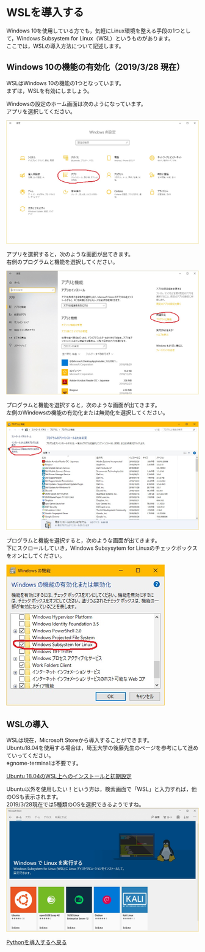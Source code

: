 # WSLを導入する

Windows 10を使用している方でも，気軽にLinux環境を整える手段の1つとして，Windows Subsystem for Linux（WSL）というものがあります。  
ここでは，WSLの導入方法について記述します。

## Windows 10の機能の有効化（2019/3/28 現在）

WSLはWindows 10の機能の1つとなっています。  
まずは，WSLを有効にしましょう。

Windowsの設定のホーム画面は次のようになっています。  
アプリを選択してください。

![WSL1](Pic/WSL1.jpg)

アプリを選択すると，次のような画面が出てきます。  
右側のプログラムと機能を選択してください。

![WSL2](Pic/WSL2.jpg)

プログラムと機能を選択すると，次のような画面が出てきます。  
左側のWindowsの機能の有効化または無効化を選択してください。

![WSL3](Pic/WSL3.jpg)

プログラムと機能を選択すると，次のような画面が出てきます。  
下にスクロールしていき，Windows Subsysytem for Linuxのチェックボックスをオンにしてください。

![WSL4](Pic/WSL4.jpg)

## WSLの導入

WSLは現在，Microsoft Storeから導入することができます。  
Ubuntu18.04を使用する場合は，埼玉大学の後藤先生のページを参考にして進めていってください。  
※gnome-terminalは不要です。

[Ubuntu 18.04のWSL上へのインストールと初期設定](http://www.aise.ics.saitama-u.ac.jp/~gotoh/HowToInstallUbuntu1804OnWSL.html)

Ubuntu以外を使用したい！という方は，検索画面で「WSL」と入力すれば，他のOSも表示されます。  
2019/3/28現在では5種類のOSを選択できるようですね。  
![WSL5](Pic/WSL5.jpg)

[Pythonを導入するへ戻る](python-install.md)